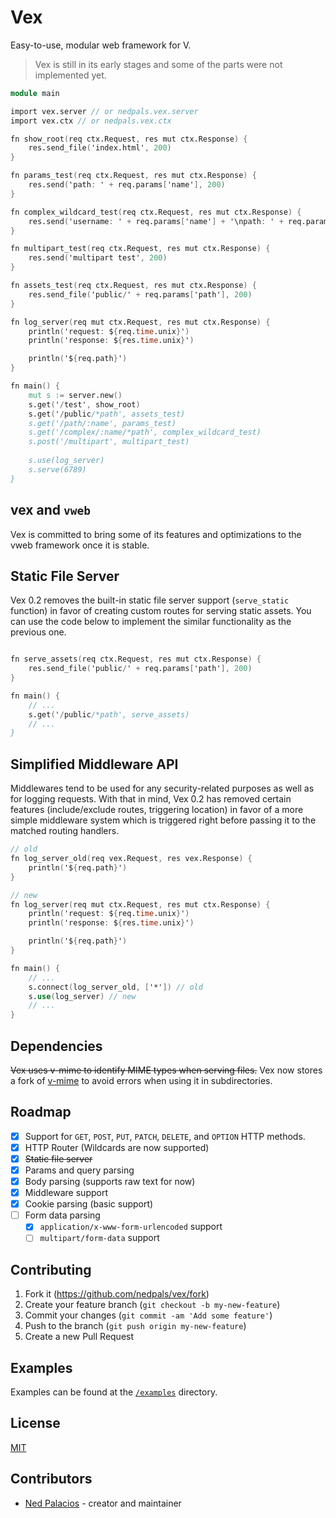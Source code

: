 # Vex
Easy-to-use, modular web framework for V.

> Vex is still in its early stages and some of the parts were not implemented yet.

```v
module main

import vex.server // or nedpals.vex.server
import vex.ctx // or nedpals.vex.ctx

fn show_root(req ctx.Request, res mut ctx.Response) {
    res.send_file('index.html', 200)
}

fn params_test(req ctx.Request, res mut ctx.Response) {
    res.send('path: ' + req.params['name'], 200)
}

fn complex_wildcard_test(req ctx.Request, res mut ctx.Response) {
    res.send('username: ' + req.params['name'] + '\npath: ' + req.params['path'], 200)
}

fn multipart_test(req ctx.Request, res mut ctx.Response) {
    res.send('multipart test', 200)
}

fn assets_test(req ctx.Request, res mut ctx.Response) {
    res.send_file('public/' + req.params['path'], 200)
}

fn log_server(req mut ctx.Request, res mut ctx.Response) {
    println('request: ${req.time.unix}')
    println('response: ${res.time.unix}')

    println('${req.path}')
}

fn main() {
    mut s := server.new()
    s.get('/test', show_root)
    s.get('/public/*path', assets_test)
    s.get('/path/:name', params_test)
    s.get('/complex/:name/*path', complex_wildcard_test)
    s.post('/multipart', multipart_test)
    
    s.use(log_server)
    s.serve(6789)
}
```

## vex and `vweb`
Vex is committed to bring some of its features and optimizations to the vweb framework once it is stable. 

## Static File Server
Vex 0.2 removes the built-in static file server support (`serve_static` function) in favor of creating custom routes for serving static assets. You can use the code below to implement the similar functionality as the previous one.

```v

fn serve_assets(req ctx.Request, res mut ctx.Response) {
    res.send_file('public/' + req.params['path'], 200)
}

fn main() {
    // ...
    s.get('/public/*path', serve_assets)
    // ...
}
```

## Simplified Middleware API
Middlewares tend to be used for any security-related purposes as well as for logging requests. With that in mind, Vex 0.2 has removed certain features (include/exclude routes, triggering location) in favor of a more simple middleware system which is triggered right before passing it to the matched routing handlers.

```v
// old
fn log_server_old(req vex.Request, res vex.Response) {
    println('${req.path}')
}

// new
fn log_server(req mut ctx.Request, res mut ctx.Response) {
    println('request: ${req.time.unix}')
    println('response: ${res.time.unix}')

    println('${req.path}')
}

fn main() {
    // ...
    s.connect(log_server_old, ['*']) // old
    s.use(log_server) // new
    // ...
}
```

## Dependencies
~~Vex uses v-mime to identify MIME types when serving files.~~
Vex now stores a fork of [v-mime](https://github.com/nedpals/v-mime) to avoid errors when using it in subdirectories.

## Roadmap
- [X] Support for `GET`, `POST`, `PUT`, `PATCH`, `DELETE`, and `OPTION` HTTP methods.
- [x] HTTP Router (Wildcards are now supported)
- [x] ~~Static file server~~
- [x] Params and query parsing
- [x] Body parsing (supports raw text for now)
- [x] Middleware support
- [x] Cookie parsing (basic support)
- [ ] Form data parsing
  - [x] `application/x-www-form-urlencoded` support
  - [ ] `multipart/form-data` support

## Contributing
1. Fork it (<https://github.com/nedpals/vex/fork>)
2. Create your feature branch (`git checkout -b my-new-feature`)
3. Commit your changes (`git commit -am 'Add some feature'`)
4. Push to the branch (`git push origin my-new-feature`)
5. Create a new Pull Request

## Examples
Examples can be found at the [`/examples`](/examples) directory.

## License
[MIT](LICENSE)

## Contributors

- [Ned Palacios](https://github.com/nedpals) - creator and maintainer